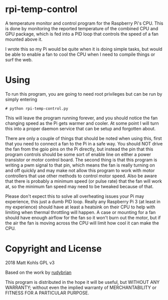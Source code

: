 # rpi-temp-control

A temperature monitor and control program for the Raspberry Pi's CPU. This is done by monitoring the reported temperature
of the combined CPU and GPU package, which is fed into a PID loop that controls the speed of a fan mounted above it.

I wrote this so my Pi would be quite when it is doing simple tasks, but would be able to enable a fan to cool the CPU
when I need to compile things or surf the web.

# Using

To run this program, you are going to need root privileges but can be run by simply entering

```
# python rpi-temp-control.py
``` 

This will leave the program running forever, and you should notice the fan changing speed as the Pi gets warmer and
cooler. At some point I will turn this into a proper daemon service that can be setup and forgotten about.

There are only a couple of things that should be noted when using this, first that you need to connect a fan to the Pi
in a safe way. You should NOT drive the fan from the gpio pins on the Pi directly, but instead the pin that this
program controls should be some sort of enable line on either a power transistor or motor control board. The second
thing is that this program is writing a pwm signal to that pin, which means the fan is really turning on and off quickly
and may make not allow this program to work with motor controllers that use other methods to control motor speed. Also
be aware that there is probably a minimum speed (or pulse rate) that the fan will work at, so the minimum fan speed
may need to be tweaked because of that.

Please don't expect this to solve all overheating issues your Pi may experience, this just a dumb PID loop. Really any
Raspberry Pi 3 (at least in my experience) should have at least a heatsink on their CPU to help with limiting when
thermal throttling will happen. A case or mounting for a fan should have enough airflow for the fan so it won't burn out
the motor, but if the air the fan is moving across the CPU will limit how cool it can make the CPU.
# Copyright and License

2018 Matt Kohls
GPL v3

Based on the work by [rudybrian](https://github.com/rudybrian/PID_Fan_Control)

This program is distributed in the hope it will be useful, but WITHOUT ANY WARRANTY; without even the implied warranty
of MERCHANTABILITY or FITNESS FOR A PARTICULAR PURPOSE.